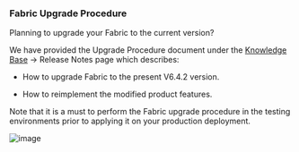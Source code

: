 ### Fabric Upgrade Procedure
Planning to upgrade your Fabric to the current version? 

We have provided the Upgrade Procedure document under the [Knowledge Base](https://support.k2view.com/knowledge-base.html) -> Release Notes page which describes:

- How to upgrade Fabric to the present V6.4.2 version.

- How to reimplement the modified product features.

Note that it is a must to perform the Fabric upgrade procedure in the testing environments prior to applying it on your production deployment.

![image](images/img6.png)